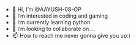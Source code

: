 - 👋 Hi, I’m @AAYUSH-08-OP
- 👀 I’m interested in coding and gaming
- 🌱 I’m currently learning python
- 💞️ I’m looking to collaborate on ...
- 📫 How to reach me never gonna give you up:)

<!---
AAYUSH-08-OP/AAYUSH-08-OP is a ✨ special ✨ repository because its `README.md` (this file) appears on your GitHub profile.
You can click the Preview link to take a look at your changes.
--->
